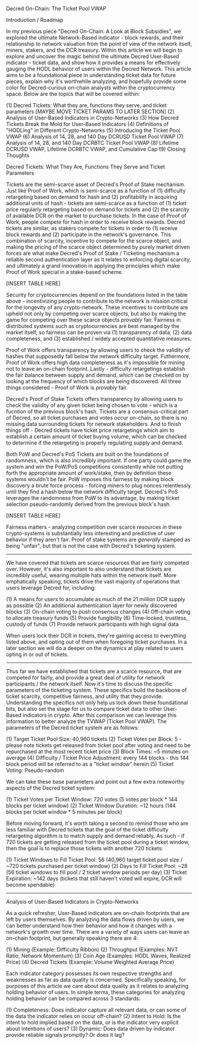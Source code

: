 Decred On-Chain: The Ticket Pool VWAP

Introduction / Roadmap

In my previous piece "Decred On-Chain: A Look at Block Subsidies", we explored the ultimate Network-Based indicator - block rewards, and their relationship to network valuation from the point of view of the network itself, miners, stakers, and the DCR treasury. Within this article we will begin to explore and uncover the magic behind the ultimate Decred User-Based indicator - ticket data, and show how it provides a means for effectively gauging the HODL behavior of users within the Decred Network. This article aims to be a foundational piece in understanding ticket data for future pieces, explain why it's worthwhile analyzing, and hopefully provide some color for Decred-curious on-chain analysts within the cryptocurrency space. Below are the topics that will be covered within:

(1) Decred Tickets: What they are, functions they serve, and ticket parameters [MAYBE MOVE TICKET PARAMS TO LATER SECTION]
(2) Analysis of User-Based Indicators in Crypto-Networks
(3) How Decred Tickets Break the Mold for User-Based Indicators
(4) Definitions of "HODLing" in Different Crypto-Networks
(5) Introducing the Ticket Pool VWAP
(6) Analysis of 14, 28, and 140 Day DCRUSD Ticket Pool VWAP
(7) Analysis of 14, 28, and 140 Day DCRBTC Ticket Pool VWAP
(8) Lifetime DCRUSD VWAP, Lifetime DCRBTC VWAP, and Cumulative Cap
(9) Closing Thoughts

Decred Tickets: What They Are, Functions They Serve and Ticket Parameters

Tickets are the semi-scarce asset of Decred's Proof of Stake mechanism. Just like Proof of Work, which is semi-scarce as a function of (1) difficulty retargeting based on demand for hash and (2) profitability in acquiring additional units of hash - tickets are semi-scarce as a function of (1) ticket price regularly retargeting based on demand for tickets and (2) the scarcity of available DCR on the market to purchase tickets. In the case of Proof of Work, people compete for hash in order to receive block rewards. Decred tickets are similar, as stakers compete for tickets in order to (1) receive block rewards and (2) participate in the network's governance. This combination of scarcity, incentive to compete for the scarce object, and making the pricing of the scarce object determined by purely market driven forces are what make Decred's Proof of Stake / Ticketing mechanism a reliable second authentication layer as it relates to enforcing digital scarcity, and ultimately a grand innovation in applying the principles which make Proof of Work special in a stake-based scheme.

[INSERT TABLE HERE]

Security for cryptocurrencies depend on the foundations listed in the table above - incentivizing people to contribute to the network is mission critical for the longevity of any crypto-network. These incentives to contribute are upheld not only by competing over scarce objects, but also by making the game for competing over these scarce objects *provably* fair. Fairness in distributed systems such as cryptocurrencies are best managed by the market itself, so fairness can be proven via (1) transparency of data, (2) data completeness, and (3) established / widely accepted quantitative measures.

Proof of Work offers transparency by allowing users to check the validity of hashes that supposedly fall below the network difficulty target. Futhermore, Proof of Work offers high data completeness as it's impossible for mining not to leave an on-chain footprint. Lastly - difficulty retargetings establish the fair balance between supply and demand, which can be checked on by looking at the frequency of which blocks are being discovered. All three things considered - Proof of Work is *provably* fair.

Decred's Proof of Stake Tickets offers transparency by allowing users to check the validity of any given ticket being chosen to vote - which is a fucntion of the previous block's hash. Tickets are a consensus-critical part of Decred, so all ticket purchases and votes occur on-chain, so there is no missing data surrounding tickets for network stakeholders. And to finish things off - Decred tickets have ticket price retargetings which aim to establish a certain amount of ticket buying volume, which can be checked to determine if the retargeting is properly regulating supply and demand.

Both PoW and Decred's PoS Tickets are built on the foundations of randomness, which is also incredibly important. If one party could game the system and win the PoW/PoS competitions consistently while not putting forth the appropriate amount of work/stake, then by definition these systems wouldn't be fair. PoW imposes this fairness by making block discovery a brute force process - forcing miners to plug nonces relentlessly until they find a hash below the network difficulty target. Decred's PoS leverages the randomness from PoW to its advantage, by making ticket selection pseudo-randomly derived from the previous block's hash.

[INSERT TABLE HERE]

Fairness matters - analyzing competition over scarce resources in these crypto-systems is substantially less interesting and predictive of user behavior if they aren't fair. Proof of stake systems are *generally* stamped as being "unfair", but that is not the case with Decred's ticketing system.

---

We have covered that tickets are scarce resources that are fairly competed over. However, it's also important to also understand that tickets are incredibly useful, wearing multiple hats within the network itself. More emphatically speaking, tickets drive the vast majority of operations that users leverage Decred for, including:

(1) A means for users to accumulate as much of the 21 million DCR supply as possible
(2) An additional authentication layer for newly discovered blocks
(3) On-chain voting to push consensus changes
(4) Off-chain voting to allocate treasury funds
(5) Provide fungibility
(6) Time-locked, trustless, custody of funds
(7) Provide network participants with high signal data 

When users lock their DCR in tickets, they're gaining access to everything listed above, and opting out of them when foregoing ticket purchases. In a later section we will do a deeper on the dynamics at play related to users opting in or out of tickets.

---

Thus far we have established that tickets are a scarce resource, that are competed for fairly, and provide a great deal of utility for network participants / the network itself. Now it's time to discuss the specific parameters of the ticketing system. These specifics build the backbone of ticket scarcity, competitive fairness, and utility that they provide. Understanding the specifics not only help us lock down these foundational bits, but also set the stage for us to compare ticket data to other User-Based indicators in crypto. After this comparison we can leverage this information to better analyze the TVWAP (Ticket Pool VWAP). The parameters of the Decred ticket system are as follows:

(1) Target Ticket Pool Size: 40,960 tickets
(2) Ticket Votes per Block: 5 - please note tickets get released from ticket pool after voting and need to be repurchased at the most recent ticket price
(3) Block Times: ~5 minutes on average
(4) Difficulty / Ticket Price Adjustment: every 144 blocks - this 144 block period will be referred to as a "ticket window" herein
(5) Ticket Voting: Pseudo-random

We can take these base parameters and point out a few extra noteworthy aspects of the Decred ticket system:

(1) Ticket Votes per Ticket Window: 720 votes (5 votes per block * 144 blocks per ticket window)
(2) Ticket Window Duration: ~12 hours (144 blocks per ticket window * 5 minutes per block)

Before moving forward, it's worth taking a second to remind those who are less familiar with Decred tickets that the goal of the ticket difficulty retargeting algorithm is to match supply and demand reliably. As such - if 720 tickets are getting released from the ticket pool during a ticket window, then the goal is to replace those tickets with another 720 tickets:

(1) Ticket Windows to Fill Ticket Pool: 56 (40,960 target ticket pool size / ~720 tickets purchased per ticket window)
(2) Days to Fill Ticket Pool: ~28 (56 ticket windows to fill pool / 2 ticket window periods per day)
(3) Ticket Expiration: ~142 days (tickets that still haven't voted will expire, DCR will become spendable)

---
Analysis of User-Based Indicators in Crypto-Networks

As a quick refresher, User-Based indicators are on-chain footprints that are left by users themselves. By analyzing the data flows driven by users, we can better understand how their behavior and how it changes with a network's growth over time. There are a variety of ways users can leave an on-chain footprint, but generally speaking there are 4:

(1) Mining (Example: Difficulty Ribbon)
(2) Throughput (Examples: NVT Ratio, Network Momentum)
(3) Coin Age (Examples: HODL Waves, Realized Price)
(4) Decred Tickets (Example: Volume Weighted Average Price)

Each indicator category possesses its own respective strengths and weaknesses as far as data quality is concerned. Specifically speaking, for purposes of this article we care about data quality as it relates to analyzing holding behavior of users. In simple terms, these categories for analyzing holding behavior can be compared across 3 standards:

(1) Completeness: Does indicator capture all relevant data, or can some of the data the indicator relies on occur off-chain?
(2) Intent to Hold: Is the intent to hold implied based on the data, or is the indicator very explicit about intentions of users?
(3) Dynamic: Does data driven by indicator provide reliable signals promptly? Or does it lag?








